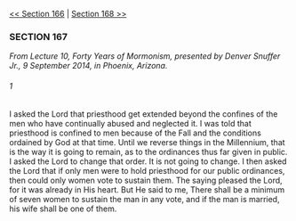 [<< Section 166](Section%20166)  |  [Section 168 >>](Section%20168)

### SECTION 167

*From *Lecture 10, Forty Years of Mormonism*, presented by Denver Snuffer Jr., 9 September 2014, in Phoenix, Arizona.*

###### 1
I asked the Lord that priesthood get extended beyond the confines of the men who have continually abused and neglected it. I was told that priesthood is confined to men because of the Fall and the conditions ordained by God at that time. Until we reverse things in the Millennium, that is the way it is going to remain, as to the ordinances thus far given in public. I asked the Lord to change that order. It is not going to change. I then asked the Lord that if only men were to hold priesthood for our public ordinances, then could only women vote to sustain them. The saying pleased the Lord, for it was already in His heart. But He said to me, There shall be a minimum of seven women to sustain the man in any vote, and if the man is married, his wife shall be one of them.